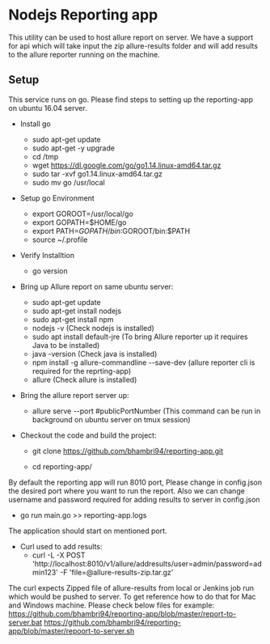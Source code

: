# Nodejs Reporting app
This utility can be used to host allure report on server. We have a support for api which will take input the zip allure-results folder and will add results to the allure reporter running on the machine.

## Setup
This service runs on go. Please find steps to setting up the reporting-app on ubuntu 16.04 server. 

- Install go
  - sudo apt-get update
  - sudo apt-get -y upgrade
  - cd /tmp
  - wget https://dl.google.com/go/go1.14.linux-amd64.tar.gz
  - sudo tar -xvf go1.14.linux-amd64.tar.gz
  - sudo mv go /usr/local

- Setup go Environment
  - export GOROOT=/usr/local/go
  - export GOPATH=$HOME/go
  - export PATH=$GOPATH/bin:$GOROOT/bin:$PATH
  - source ~/.profile

- Verify Installtion
  - go version

- Bring up Allure report on same ubuntu server:
    - sudo apt-get update
    - sudo apt-get install nodejs
    - sudo apt-get install npm
    - nodejs -v (Check nodejs is installed)
    - sudo apt install default-jre (To bring Allure reporter up it requires Java to be installed)
    - java -version (Check java is installed)
    - npm install -g allure-commandline --save-dev (allure reporter cli is required for the reprting-app)
    - allure (Check allure is installed)

- Bring the allure report server up:
    - allure serve --port #publicPortNumber (This command can be run in background on ubuntu server on tmux session)

- Checkout the code and build the project:
  - git clone https://github.com/bhambri94/reporting-app.git

  - cd reporting-app/

By default the reporting app will run 8010 port, Please change in config.json the desired port where you want to run the report.
Also we can change username and password required for adding results to server in config.json

  - go run main.go >> reporting-app.logs

The application should start on mentioned port.

 - Curl used to add results:
   - curl -L -X POST 'http://localhost:8010/v1/allure/addresults/user=admin/password=admin123' -F 'file=@allure-results-zip.tar.gz'

The curl expects Zipped file of allure-results from local or Jenkins job run which would be pushed to server. To get reference how to do that for Mac and Windows machine. Please check below files for example:
https://github.com/bhambri94/reporting-app/blob/master/report-to-server.bat
https://github.com/bhambri94/reporting-app/blob/master/repoort-to-server.sh